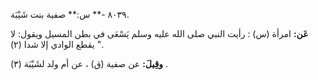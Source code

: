 ٨٠٣٩ -** س:** صفية بنت شَيْبَة.

**عَن:** امرأة (س) : رأيت النبي صلى الله عليه وسلم يَسْعَى في بطن المسيل ويقول: لا يقطع الوادي إلا شدا (٢) ".

**وقِيلَ:** عن صفية (ق) ، عن أم ولد لشَيْبَة (٣) .